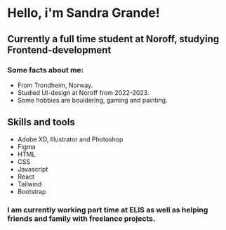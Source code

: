 # Hello, i'm Sandra Grande!

## Currently a full time student at Noroff, studying Frontend-development
### Some facts about me:
- From Trondheim, Norway.
- Studied UI-design at Noroff from 2022-2023.
- Some hobbies are bouldering, gaming and painting.

## Skills and tools
- Adobe XD, Illustrator and Photoshop
- Figma
- HTML
- CSS
- Javascript
- React
- Tailwind
- Bootstrap

### I am currently working part time at ELIS as well as helping friends and family with freelance projects.
